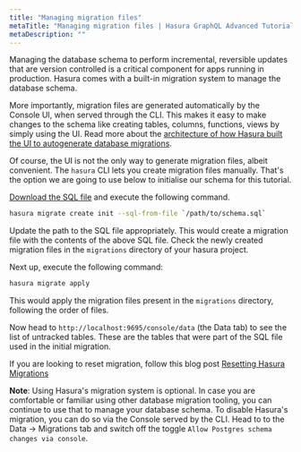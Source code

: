 ```yaml
---
title: "Managing migration files"
metaTitle: "Managing migration files | Hasura GraphQL Advanced Tutorial"
metaDescription: ""
---
```


Managing the database schema to perform incremental, reversible updates that are version controlled is a critical component for apps running in production. Hasura comes with a built-in migration system to manage the database schema.

More importantly, migration files are generated automatically by the Console UI, when served through the CLI. This makes it easy to make changes to the schema like creating tables, columns, functions, views by simply using the UI. Read more about the [architecture of how Hasura built the UI to autogenerate database migrations](https://hasura.io/blog/building-a-ui-for-postgresql-database-migrations).

Of course, the UI is not the only way to generate migration files, albeit convenient. The `hasura` CLI lets you create migration files manually. That's the option we are going to use below to initialise our schema for this tutorial.

[Download the SQL file](https://raw.githubusercontent.com/hasura/learn-graphql/master/tutorials/backend/hasura-advanced/sql/slack-schema.sql) and execute the following command.

```bash
hasura migrate create init --sql-from-file `/path/to/schema.sql`
```

Update the path to the SQL file appropriately. This would create a migration file with the contents of the above SQL file. Check the newly created migration files in the `migrations` directory of your hasura project.

Next up, execute the following command:

```bash
hasura migrate apply
```

This would apply the migration files present in the `migrations` directory, following the order of files.

Now head to `http://localhost:9695/console/data` (the Data tab) to see the list of untracked tables. These are the tables that were part of the SQL file used in the initial migration.

If you are looking to reset migration, follow this blog post [Resetting Hasura Migrations](https://hasura.io/blog/resetting-hasura-migrations/)

**Note**: Using Hasura's migration system is optional. In case you are comfortable or familiar using other database migration tooling, you can continue to use that to manage your database schema. To disable Hasura's migration, you can do so via the Console served by the CLI. Head to to the Data -> Migrations tab and switch off the toggle `Allow Postgres schema changes via console`.
